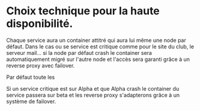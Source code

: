# Choix technique pour la haute disponibilité.
Chaque service aura un container attitré qui aura lui même une node par défaut. Dans le cas ou se service est critique comme pour le site du club, le serveur mail... si la node par défaut crash le container sera automatiquement migré sur l'autre node et l'accès sera garanti grâce à un reverse proxy avec failover.

Par défaut toute les 

Si un service critique est sur Alpha et que Alpha crash le container du service passera sur beta et les reverse proxy s'adapterons grâce à un système de failover.